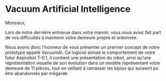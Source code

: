# Vacuum Artificial Intelligence

Monsieur,

Lors de notre dernière entrevue dans votre manoir, vous nous aviez fait part de vos difficultés à maintenir votre demeure propre et ordonnée.

Nous avons donc l’honneur de vous présenter un premier concept de notre prototype appelé VacuumAI. Ce logiciel simule le comportement de votre futur Aspirobot T-0.1, il contient une présentation du robot, ainsi qu’une représentation visuelle de son évolution dans un modèle représentant votre demeure de 11 pièces, tout en veillant à ramasser les bijoux qui auraient pu être abandonnés par mégarde.